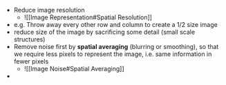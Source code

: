- Reduce image  resolution
	- ![[Image Representation#Spatial Resolution]]
- e.g. Throw away every other row and column to create a 1/2 size image
- reduce size of the image by sacrificing some detail (small scale structures)
- Remove noise first by **spatial averaging** (blurring or smoothing), so that we require less pixels to represent the image, i.e. same information in fewer pixels
	- ![[Image Noise#Spatial Averaging]]
- 